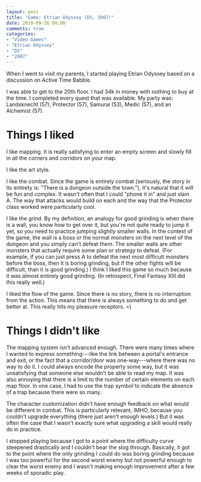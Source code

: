```yaml
---
layout: post
title: "Game: Etrian Odyssey (DS, 2007)"
date: 2010-09-26 00:00
comments: true
categories:
- "Video Games"
- "Etrian Odyssey"
- "DS"
- "2007"
---
```


When I went to visit my parents, I started playing Etrian Odyssey
based on a discussion on Active Time Babble.

I was able to get to the 20th floor. I had 34k in money with
nothing to buy at the time. I completed every quest that was
available. My party was: Landsknecht (57), Protector (57), Samurai
(53), Medic (57), and an Alchemist (57).

# Things I liked

I like mapping. It is really satisfying to enter an empty
screen and slowly fill in all the corners and corridors on your
map.

I like the art style.

I like the combat. Since the game is entirely combat
(seriously, the story in its entirety is: "There is a dungeon
outside the town."), it's natural that it will be fun and
complex. It wasn't often that I could "phone it in" and just slam
A. The way that attacks would build on each and the way that the
Protector class worked were particularly cool.

I like the grind. By my definition, an analogy for good grinding
is when there is a wall, you know how to get over it, but you're
not quite ready to jump it yet, so you need to practice jumping
slightly smaller walls. In the context of the game, the wall is a
boss or the normal monsters on the next level of the dungeon and
you simply can't defeat them. The smaller walls are other monsters
that actually require some plan or strategy to defeat. (For
example, if you can just press A to defeat the next most difficult
monsters before the boss, then it is boring grinding, but if the
other fights will be difficult, than it is good grinding.) I think
I liked this game so much because it was almost entirely good
grinding. (In retrospect, Final Fantasy XIII did this really
well.)

I liked the flow of the game. Since there is no story, there is
no interruption from the action. This means that there is always
something to do and get better at. This really hits my pleasure
receptors. =)

# Things I didn't like

The mapping system isn't advanced enough. There were many times
where I wanted to express something---like the link between a
portal's entrance and exit, or the fact that a corridor/door was
one-way---where there was no way to do it. I could always encode
the property some way, but it was unsatisfying that someone else
wouldn't be able to read my map. It was also annoying that there
is a limit to the number of certain elements on each map floor. In
one case, I had to use the trap symbol to indicate the absence of
a trap because there were so many.

The character customization didn't have enough feedback on what
would be different in combat. This is particularly relevant, IMHO,
because you couldn't upgrade everything (there just aren't enough
levels.) But it was often the case that I wasn't exactly sure what
upgrading a skill would really do in practice.

I stopped playing because I got to a point where the difficulty
curve steepened drastically and I couldn't bear the slog
through. Basically, it got to the point where the only grinding I
could do was boring grinding because I was too powerful for the
second worst enemy but not powerful enough to clear the worst
enemy and I wasn't making enough improvement after a few weeks of
sporadic play.
